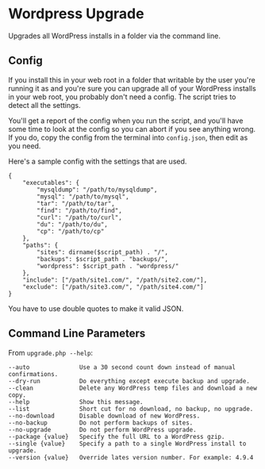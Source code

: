 # Wordpress Upgrade
Upgrades all WordPress installs in a folder via the command line.

## Config
If you install this in your web root in a folder that writable by the user 
you're running it as and you're sure you can upgrade all of your WordPress 
installs in your web root, you probably don't need a config. The script tries 
to detect all the settings.

You'll get a report of the config when you run the script, and you'll have some
time to look at the config so you can abort if you see anything wrong. If you
do, copy the config from the terminal into `config.json`, then edit as you need.

Here's a sample config with the settings that are used.

```
{
	"executables": {
		"mysqldump": "/path/to/mysqldump",
		"mysql": "/path/to/mysql",
		"tar": "/path/to/tar",
		"find": "/path/to/find",
		"curl": "/path/to/curl",
		"du": "/path/to/du",
		"cp": "/path/to/cp"
	},
	"paths": {
		"sites": dirname($script_path) . "/",
		"backups": $script_path . "backups/",
		"wordpress": $script_path . "wordpress/"
	},
	"include": ["/path/site1.com/", "/path/site2.com/"],
	"exclude": ["/path/site3.com/", "/path/site4.com/"]
}

```

You have to use double quotes to make it valid JSON.

## Command Line Parameters
From `upgrade.php --help`:

```
--auto           	Use a 30 second count down instead of manual confirmations.
--dry-run        	Do everything except execute backup and upgrade.
--clean          	Delete any WordPress temp files and download a new copy.
--help           	Show this message.
--list           	Short cut for no download, no backup, no upgrade.
--no-download    	Disable download of new WordPress.
--no-backup      	Do not perform backups of sites.
--no-upgrade     	Do not perform WordPress upgrade.
--package {value}	Specify the full URL to a WordPress gzip.
--single {value} 	Specify a path to a single WordPress install to upgrade.
--version {value}	Override lates version number. For example: 4.9.4
```
